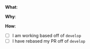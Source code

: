 <!-- First open an issue in order to engage the author and the community - then work on your PR. -->

**What**:

**Why**:

**How**:

- [ ] I am working based off of `develop`
- [ ] I have rebased my PR off of `develop`
